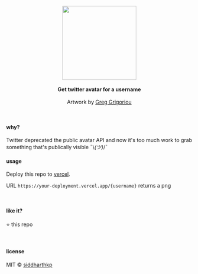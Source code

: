 <p align="center">
  <img src="https://cdn.dribbble.com/users/31506/screenshots/2621777/automatingtweets.png" height="200px"/>
  <br><br>
  <b>Get twitter avatar for a username</b>
  <br><br>
  Artwork by <a href="https://dribbble.com/Greg_Grigoriou">Greg Grigoriou</a>
</p>

&nbsp;

#### why?

Twitter deprecated the public avatar API and now it's too much work to grab something that's publically visible ¯\\_(ツ)_/¯

#### usage

Deploy this repo to [vercel](https://vercel.com/). 

URL `https://your-deployment.vercel.app/{username}` returns a png

&nbsp;

#### like it?

:star: this repo

&nbsp;

#### license

MIT © [siddharthkp](https://github.com/siddharthkp)
